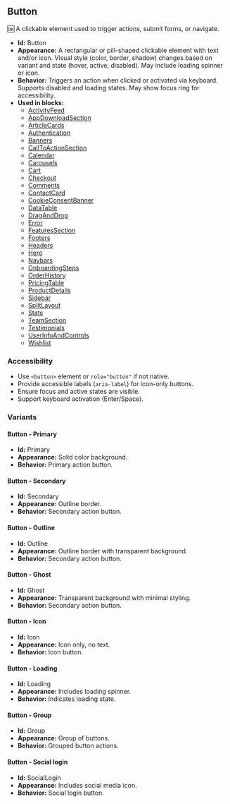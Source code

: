 ## Button
🆗 A clickable element used to trigger actions, submit forms, or navigate.
- **Id:** Button
- **Appearance:** A rectangular or pill-shaped clickable element with text and/or icon. Visual style (color, border, shadow) changes based on variant and state (hover, active, disabled). May include loading spinner or icon.
- **Behavior:** Triggers an action when clicked or activated via keyboard. Supports disabled and loading states. May show focus ring for accessibility.
- **Used in blocks:**
  - [ActivityFeed](blocks.md#activity-feed)
  - [AppDownloadSection](blocks.md#app-download-section)
  - [ArticleCards](blocks.md#article-cards)
  - [Authentication](blocks.md#authentication)
  - [Banners](blocks.md#banners)
  - [CallToActionSection](blocks.md#call-to-action-section)
  - [Calendar](blocks.md#calendar)
  - [Carousels](blocks.md#carousels)
  - [Cart](blocks.md#cart)
  - [Checkout](blocks.md#checkout)
  - [Comments](blocks.md#comments)
  - [ContactCard](blocks.md#contact-card)
  - [CookieConsentBanner](blocks.md#cookie-consent-banner)
  - [DataTable](blocks.md#data-table)
  - [DragAndDrop](blocks.md#drag-and-drop)
  - [Error](blocks.md#error)
  - [FeaturesSection](blocks.md#features-section)
  - [Footers](blocks.md#footers)
  - [Headers](blocks.md#headers)
  - [Hero](blocks.md#hero)
  - [Navbars](blocks.md#navbars)
  - [OnboardingSteps](blocks.md#onboarding-steps)
  - [OrderHistory](blocks.md#order-history)
  - [PricingTable](blocks.md#pricing-table)
  - [ProductDetails](blocks.md#product-details)
  - [Sidebar](blocks.md#sidebar)
  - [SplitLayout](blocks.md#split-layout)
  - [Stats](blocks.md#stats)
  - [TeamSection](blocks.md#team-section)
  - [Testimonials](blocks.md#testimonials)
  - [UserInfoAndControls](blocks.md#user-info-and-controls)
  - [Wishlist](blocks.md#wishlist)
### Accessibility
- Use `<button>` element or `role="button"` if not native.
- Provide accessible labels (`aria-label`) for icon-only buttons.
- Ensure focus and active states are visible.
- Support keyboard activation (Enter/Space).

### Variants
#### Button - **Primary**
- **Id:** Primary
- **Appearance:** Solid color background.
- **Behavior:** Primary action button.
#### Button - **Secondary**
- **Id:** Secondary
- **Appearance:** Outline border.
- **Behavior:** Secondary action button.
#### Button - **Outline**
- **Id:** Outline
- **Appearance:** Outline border with transparent background.
- **Behavior:** Secondary action button.
#### Button - **Ghost**
- **Id:** Ghost
- **Appearance:** Transparent background with minimal styling.
- **Behavior:** Secondary action button.
#### Button - **Icon**
- **Id:** Icon
- **Appearance:** Icon only, no text.
- **Behavior:** Icon button.
#### Button - **Loading**
- **Id:** Loading
- **Appearance:** Includes loading spinner.
- **Behavior:** Indicates loading state.
#### Button - **Group**
- **Id:** Group
- **Appearance:** Group of buttons.
- **Behavior:** Grouped button actions.
#### Button - **Social login**
- **Id:** SocialLogin
- **Appearance:** Includes social media icon.
- **Behavior:** Social login button.
